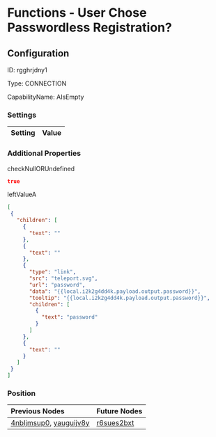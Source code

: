 # Functions - User Chose Passwordless Registration?
## Configuration
ID:  rgghrjdny1

Type: CONNECTION 

CapabilityName: AIsEmpty

### Settings
| Setting | Value  |
| :------------------------ | ---------------------------------------- |
 




### Additional Properties
checkNullORUndefined
 ```json 
true
```


leftValueA
 ```json 
[
  {
    "children": [
      {
        "text": ""
      },
      {
        "text": ""
      },
      {
        "type": "link",
        "src": "teleport.svg",
        "url": "password",
        "data": "{{local.i2k2g4dd4k.payload.output.password}}",
        "tooltip": "{{local.i2k2g4dd4k.payload.output.password}}",
        "children": [
          {
            "text": "password"
          }
        ]
      },
      {
        "text": ""
      }
    ]
  }
]
```




### Position
| Previous Nodes | Future Nodes |
| :------------- | ------------ |
| [4nbljmsup0](./4nbljmsup0.md), [yauguijv8y](./yauguijv8y.md) | [r6sues2bxt](./r6sues2bxt.md) |